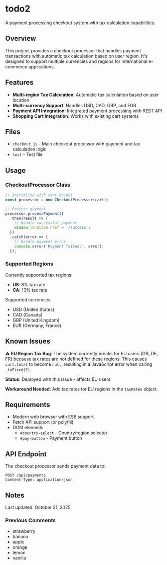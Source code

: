 # todo2

A payment processing checkout system with tax calculation capabilities.

## Overview

This project provides a checkout processor that handles payment transactions with automatic tax calculation based on user region. It's designed to support multiple currencies and regions for international e-commerce applications.

## Features

- **Multi-region Tax Calculation**: Automatic tax calculation based on user location
- **Multi-currency Support**: Handles USD, CAD, GBP, and EUR
- **Payment API Integration**: Integrated payment processing with REST API
- **Shopping Cart Integration**: Works with existing cart systems

## Files

- `checkout.js` - Main checkout processor with payment and tax calculation logic
- `test` - Test file

## Usage

### CheckoutProcessor Class

```javascript
// Initialize with cart object
const processor = new CheckoutProcessor(cart);

// Process payment
processor.processPayment()
  .then(result => {
    // Handle successful payment
    window.location.href = '/success';
  })
  .catch(error => {
    // Handle payment error
    console.error('Payment failed:', error);
  });
```

### Supported Regions

Currently supported tax regions:
- **US**: 8% tax rate
- **CA**: 13% tax rate

Supported currencies:
- USD (United States)
- CAD (Canada)
- GBP (United Kingdom)
- EUR (Germany, France)

## Known Issues

⚠️ **EU Region Tax Bug**: The system currently breaks for EU users (GB, DE, FR) because tax rates are not defined for these regions. This causes `cart.total` to become `null`, resulting in a JavaScript error when calling `.toFixed(2)`.

**Status**: Deployed with this issue - affects EU users

**Workaround Needed**: Add tax rates for EU regions in the `taxRates` object.

## Requirements

- Modern web browser with ES6 support
- Fetch API support (or polyfill)
- DOM elements:
  - `#country-select` - Country/region selector
  - `#pay-button` - Payment button

## API Endpoint

The checkout processor sends payment data to:
```
POST /api/payments
Content-Type: application/json
```

## Notes

Last updated: October 21, 2025

### Previous Comments
- strawberry
- banana
- apple
- orange
- lemon
- vanilla
